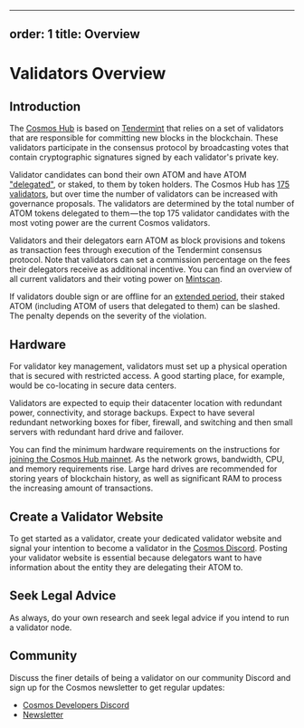 ***

## order: 1&#xA;title: Overview

# Validators Overview

## Introduction

The [Cosmos Hub](../README.md) is based on
[Tendermint](https://github.com/tendermint/tendermint/tree/master/docs/introduction)
that relies on a set of validators that are responsible for committing new
blocks in the blockchain. These validators participate in the consensus protocol
by broadcasting votes that contain cryptographic signatures signed by each
validator's private key.

Validator candidates can bond their own ATOM and have ATOM
["delegated"](../delegators/delegator-guide-cli.md), or staked, to them by token
holders. The Cosmos Hub has
[175 validators](https://www.mintscan.io/cosmos/proposals/66), but over time the
number of validators can be increased with governance proposals. The validators
are determined by the total number of ATOM tokens delegated to them — the top
175 validator candidates with the most voting power are the current Cosmos
validators.

Validators and their delegators earn ATOM as block provisions and tokens as
transaction fees through execution of the Tendermint consensus protocol. Note
that validators can set a commission percentage on the fees their delegators
receive as additional incentive. You can find an overview of all current
validators and their voting power on
[Mintscan](https://www.mintscan.io/cosmos/validators).

If validators double sign or are offline for an
[extended period](./validator-faq.md#what-are-the-slashing-conditions), their
staked ATOM (including ATOM of users that delegated to them) can be slashed. The
penalty depends on the severity of the violation.

## Hardware

For validator key management, validators must set up a physical operation that
is secured with restricted access. A good starting place, for example, would be
co-locating in secure data centers.

Validators are expected to equip their datacenter location with redundant power,
connectivity, and storage backups. Expect to have several redundant networking
boxes for fiber, firewall, and switching and then small servers with redundant
hard drive and failover.

You can find the minimum hardware requirements on the instructions for
[joining the Cosmos Hub mainnet](../hub-tutorials/join-mainnet.md). As the
network grows, bandwidth, CPU, and memory requirements rise. Large hard drives
are recommended for storing years of blockchain history, as well as significant
RAM to process the increasing amount of transactions.

## Create a Validator Website

To get started as a validator, create your dedicated validator website and
signal your intention to become a validator in the
[Cosmos Discord](https://discord.gg/cosmosnetwork). Posting your validator
website is essential because delegators want to have information about the
entity they are delegating their ATOM to.

## Seek Legal Advice

As always, do your own research and seek legal advice if you intend to run a
validator node.

## Community

Discuss the finer details of being a validator on our community Discord and sign
up for the Cosmos newsletter to get regular updates:

- [Cosmos Developers Discord](https://discord.gg/cosmosnetwork)
- [Newsletter](https://cosmos.network/updates/signup/)

